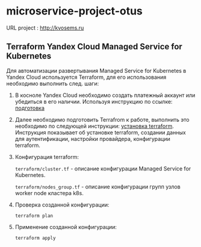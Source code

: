 # microservice-project-otus
URL project : http://kvosems.ru

## Terraform Yandex Cloud Managed Service for Kubernetes
Для автоматизации развертывания Managed Service for Kubernetes в Yandex Cloud используется Terraform, для его использования необходимо выполнить след. шаги:
1. В косноле Yandex Cloud необходимо создать платежный аккаунт или убедиться в его наличии. Используя инструкцию по ссылке: [подготовка](https://yandex.cloud/ru/docs/managed-kubernetes/operations/kubernetes-cluster/kubernetes-cluster-create)
2. Далее необходимо подготовить Terrafrom к работе, выполнить это необходимо по следующей инструкции: [установка terraform](https://yandex.cloud/ru/docs/tutorials/infrastructure-management/terraform-quickstart#cli_1). Инструкция показывает об установке terraform, создании данных для аутентификации, настройки провайдера, конфигурации terraform.
3. Конфигурация terraform:

   ```terraform/cluster.tf``` - описание конфигурации Managed Service for Kubernetes.
   
   ```terraform/nodes_group.tf``` - описание конфигурации групп узлов worker node кластера k8s.
5. Проверка созданной конфигурации:
   ```
   terraform plan
   ```
6. Применение созданной конфигурации:
   ```
   terraform apply
   ```
